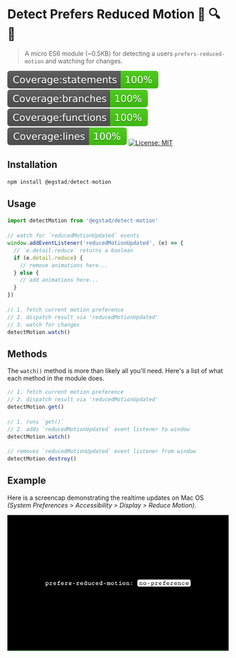 # Detect Prefers Reduced Motion 🥴 🔍️ 👀️

> A micro ES6 module (~0.5KB) for detecting a users `prefers-reduced-motion` and watching for changes.

[![Coverage:statements](./coverage/badge-statements.svg)](#)
[![Coverage:branch](./coverage/badge-branches.svg)](#)
[![Coverage:functions](./coverage/badge-functions.svg)](#)
[![Coverage:lines](./coverage/badge-lines.svg)](#)
[![License: MIT](https://img.shields.io/badge/License-MIT-yellow.svg)](https://opensource.org/licenses/MIT)

## Installation

```js
npm install @egstad/detect-motion
```

## Usage

```js
import detectMotion from '@egstad/detect-motion'

// watch for `reducedMotionUpdated` events
window.addEventListener('reducedMotionUpdated', (e) => {
  // `e.detail.reduce` returns a boolean
  if (e.detail.reduce) {
    // remove animations here...
  } else {
    // add animations here...
  }
})

// 1. fetch current motion preference
// 2. dispatch result via 'reducedMotionUpdated'
// 3. watch for changes
detectMotion.watch()
```

## Methods 

The `watch()` method is more than likely all you'll need. Here's a list of what each method in the module does.

```js
// 1. fetch current motion preference
// 2. dispatch result via 'reducedMotionUpdated'
detectMotion.get()

// 1. runs `get()`
// 2. adds `reducedMotionUpdated` event listener to window
detectMotion.watch()

// removes `reducedMotionUpdated` event listener from window
detectMotion.destroy()
```

## Example

Here is a screencap demonstrating the realtime updates on Mac OS *(System Preferences > Accessibility > Display > Reduce Motion)*.

![Example of changing Prefer Reduced Motion on Mac OS](./test/test.gif)
